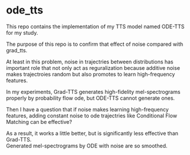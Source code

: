 ode_tts
===

This repo contains the implementation of my TTS model named ODE-TTS for my study.

The purpose of this repo is to confirm that effect of noise compared with grad_tts.  

At least in this problem, noise in trajectries between distributions has important role that not only act as reguralization because additive noise makes trajectroies random but also promotes to learn high-frequency features.

In my experiments, Grad-TTS generates high-fidelity mel-spectrograms properly by probability flow ode, but ODE-TTS cannot generate ones.  

Then I have a question that if noise makes learning high-frequency features, adding constant noise to ode trajectries like Conditional Flow Matching can be effective?

As a result, it works a little better, but is significantly less effective than Grad-TTS.  
Generated mel-spectrograms by ODE with noise are so smoothed.
